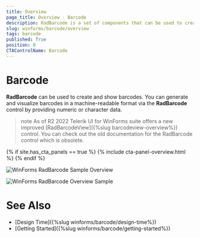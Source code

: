 ```yaml
---
title: Overview
page_title: Overview - Barcode
description: RadBarcode is a set of components that can be used to create, show and read barcodes. 
slug: winforms/barcode/overview 
tags: barcode
published: True
position: 0 
CTAControlName: Barcode
---
```


# Barcode

**RadBarcode** can be used to create and show barcodes. You can generate and visualize barcodes in a machine-readable format via the **RadBarcode** control by providing numeric or character data. 

>note As of R2 2022 Telerik UI for WinForms suite offers a new improved [RadBarcodeView]({%slug barcodeview-overview%}) control. You can check out the old documentation for the RadBarcode control which is obsolete.

{% if site.has_cta_panels == true %}
{% include cta-panel-overview.html %}
{% endif %}

![WinForms RadBarcode Sample Overview](images/barcode-overview001.png)

![WinForms RadBarcode Overview Sample](images/barcode-overview002.png)

# See Also

* [Design Time]({%slug winforms/barcode/design-time%})
* [Getting Started]({%slug winforms/barcode/getting-started%})
 
        
